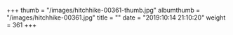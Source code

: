 +++
thumb = "/images/hitchhike-00361-thumb.jpg"
albumthumb = "/images/hitchhike-00361.jpg"
title = ""
date = "2019:10:14 21:10:20"
weight = 361
+++

